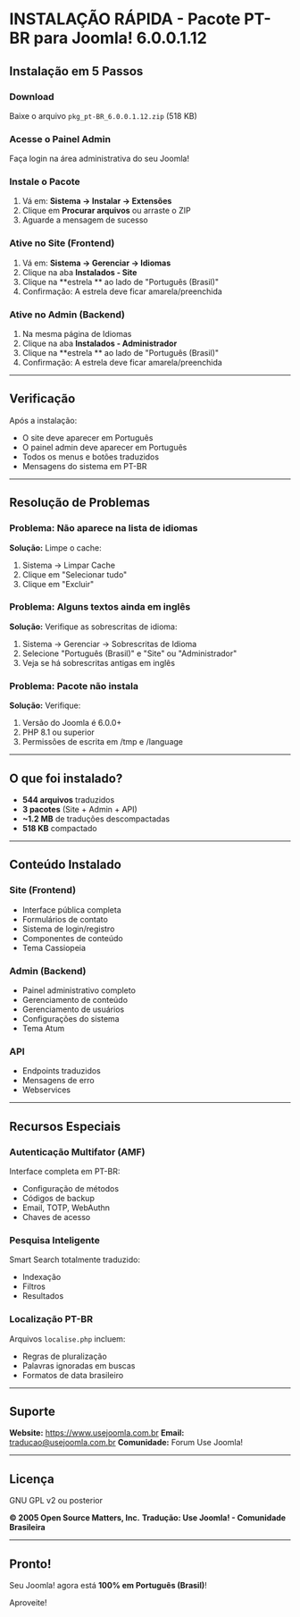 # INSTALAÇÃO RÁPIDA - Pacote PT-BR para Joomla! 6.0.0.1.12

## Instalação em 5 Passos

### Download
Baixe o arquivo `pkg_pt-BR_6.0.0.1.12.zip` (518 KB)

### Acesse o Painel Admin
Faça login na área administrativa do seu Joomla!

### Instale o Pacote
1. Vá em: **Sistema → Instalar → Extensões**
2. Clique em **Procurar arquivos** ou arraste o ZIP
3. Aguarde a mensagem de sucesso 

### Ative no Site (Frontend)
1. Vá em: **Sistema → Gerenciar → Idiomas**
2. Clique na aba **Instalados - Site**
3. Clique na **estrela ** ao lado de "Português (Brasil)"
4. Confirmação: A estrela deve ficar amarela/preenchida

### Ative no Admin (Backend)
1. Na mesma página de Idiomas
2. Clique na aba **Instalados - Administrador**
3. Clique na **estrela ** ao lado de "Português (Brasil)"
4. Confirmação: A estrela deve ficar amarela/preenchida

---

## Verificação

Após a instalação:

- O site deve aparecer em Português
- O painel admin deve aparecer em Português
- Todos os menus e botões traduzidos
- Mensagens do sistema em PT-BR

---

## Resolução de Problemas

### Problema: Não aparece na lista de idiomas
**Solução:** Limpe o cache:
1. Sistema → Limpar Cache
2. Clique em "Selecionar tudo"
3. Clique em "Excluir"

### Problema: Alguns textos ainda em inglês
**Solução:** Verifique as sobrescritas de idioma:
1. Sistema → Gerenciar → Sobrescritas de Idioma
2. Selecione "Português (Brasil)" e "Site" ou "Administrador"
3. Veja se há sobrescritas antigas em inglês

### Problema: Pacote não instala
**Solução:** Verifique:
1. Versão do Joomla é 6.0.0+
2. PHP 8.1 ou superior
3. Permissões de escrita em /tmp e /language

---

## O que foi instalado?

- **544 arquivos** traduzidos
- **3 pacotes** (Site + Admin + API)
- **~1.2 MB** de traduções descompactadas
- **518 KB** compactado

---

## Conteúdo Instalado

### Site (Frontend)
- Interface pública completa
- Formulários de contato
- Sistema de login/registro
- Componentes de conteúdo
- Tema Cassiopeia

### Admin (Backend)
- Painel administrativo completo
- Gerenciamento de conteúdo
- Gerenciamento de usuários
- Configurações do sistema
- Tema Atum

### API
- Endpoints traduzidos
- Mensagens de erro
- Webservices

---

## Recursos Especiais

### Autenticação Multifator (AMF)
Interface completa em PT-BR:
- Configuração de métodos
- Códigos de backup
- Email, TOTP, WebAuthn
- Chaves de acesso

### Pesquisa Inteligente
Smart Search totalmente traduzido:
- Indexação
- Filtros
- Resultados

### Localização PT-BR
Arquivos `localise.php` incluem:
- Regras de pluralização
- Palavras ignoradas em buscas
- Formatos de data brasileiro

---

## Suporte

**Website:** https://www.usejoomla.com.br
**Email:** traducao@usejoomla.com.br
**Comunidade:** Forum Use Joomla!

---

## Licença

GNU GPL v2 ou posterior

**© 2005 Open Source Matters, Inc.**
**Tradução: Use Joomla! - Comunidade Brasileira**

---

## Pronto!

Seu Joomla! agora está **100% em Português (Brasil)**!

Aproveite! 
